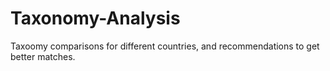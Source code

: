 # Taxonomy-Analysis
Taxoomy comparisons for different countries, and recommendations to get better matches.
